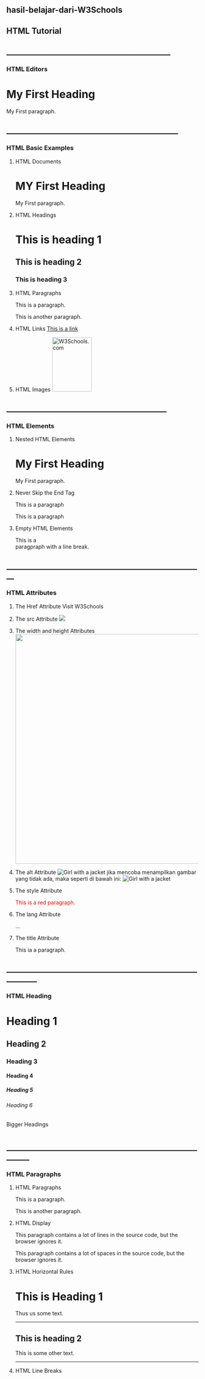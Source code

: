## hasil-belajar-dari-W3Schools
## HTML Tutorial
## ___________________________________________
### HTML Editors
<!DOCTYPE html>
<html>
<body>

<h1>My First Heading</h1>
<p>My First paragraph.</p>

</body>
</html>

## _____________________________________________
### HTML Basic Examples
1. HTML Documents
   <!DOCTYPE html>
   <html>
   <body>

   <h1>MY First Heading</h1>
   <p>My First paragraph.</p>

   </body>
   </html>

2. HTML Headings
   <h1>This is heading 1</h1>
   <h2>This is heading 2</h2>
   <h3>This is heading 3</h3>

3. HTML Paragraphs
   <p>This is a paragraph.</p>
   <p>This is another paragraph.</p>

4. HTML Links
   <a href="https://www.w3schools.com">This is a link</a>

5. HTML Images
   <img src="w3schools.jpg" alt="W3Schools.com" width="104"
   height="142">

## __________________________________________
### HTML Elements
1. Nested HTML Elements
   <html>
   <body>
  
   <h1>My First Heading</h1>
   <p>My First paragraph.</p>

   </body>
   </html>

2. Never Skip the End Tag
   <html>
   <body>

   <p>This is a paragraph
   <p>This is a paragraph
     
   </body>
   </html>
   
4. Empty HTML Elements
   <p>This is a <br> paragpraph with a line break.</p>

## ____________________________________________________
### HTML Attributes
1. The Href Attribute
   <a herf="https://www.w3schools.com">Visit W3Schools</a>
   
2. The src Attribute
   <img src="img_girl.jpg">
   
3. The width and height Attributes
   <img src="img_girl.jpg" width="500" height="600">
   
4. The alt Attribute
   <img src="img_girl.jpg" alt="Girl with a jacket">
jika mencoba menampilkan gambar yang tidak ada, maka seperti di bawah ini:
   <img src="img_typo.jpg" alt="Girl with a jacket">
   
5. The style Attribute
   <p style="color:red;">This is a red paragraph.</p>
   
6. The lang Attribute
   <!DOCTYPE html>
   <html lang="en">
   <body>
   ...
   </body>
   </html>
   
7. The title Attribute
   <p title="I'm a tooltip">This ia a paragraph.</p>

## __________________________________________________________
### HTML Heading
<h1>Heading 1</h1>
<h2>Heading 2</h2>
<h3>Heading 3</h3>
<h4>Heading 4</h4>
<h5>Heading 5</h5>
<h6>Heading 6</h6>


Bigger Headings
<h1 style="front-size:60px;"Heading 1</h1>

## ________________________________________________________
### HTML Paragraphs
1. HTML Paragraphs
   <p>This is a paragraph.</p>
   <p>This is another paragraph.</p>

2. HTML Display
   <p>
   This paragraph
   contains a lot of lines
   in the source code, 
   but the browser
   ignores it.
   </p>

   <p>
   This paragraph
   contains        a lot of spaces
   in the source         code,
   but the        browser
   ignores it.
   </p>

3. HTML Horizontal Rules
   <h1>This is Heading 1</h1>
   <p>Thus us some text.</p>
   <hr>
   <h2>This is heading 2</h2>
   <p>This is some other text.</p>
   <hr>

4. HTML Line Breaks
